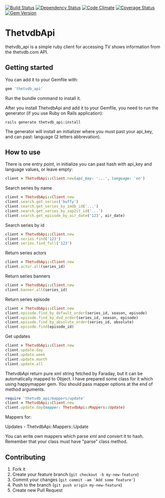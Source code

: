 [![Build Status](https://travis-ci.org/wafcio/thetvdb_api.png?branch=master)](https://travis-ci.org/wafcio/thetvdb_api)
[![Dependency Status](https://gemnasium.com/wafcio/thetvdb_api.png)](https://gemnasium.com/wafcio/thetvdb_api)
[![Code Climate](https://codeclimate.com/github/wafcio/thetvdb_api.png)](https://codeclimate.com/github/wafcio/thetvdb_api)
[![Coverage Status](https://coveralls.io/repos/wafcio/thetvdb_api/badge.png)](https://coveralls.io/r/wafcio/thetvdb_api)
[![Gem Version](https://badge.fury.io/rb/thetvdb_api.png)](http://badge.fury.io/rb/thetvdb_api)

# ThetvdbApi

thetvdb_api is a simple ruby client for accessing TV shows information from the thetvdb.com API.

## Getting started

You can add it to your Gemfile with:

```ruby
gem 'thetvdb_api'
```

Run the bundle command to install it.

After you install ThetvdbApi and add it to your Gemfile, you need to run the generator (if you use Ruby on Rails application):

```console
rails generate thetvdb_api:install
```

The generator will install an initializer where you must past your api_key, and can past: language (2 letters abbrevation).

## How to use

There is one entry point, in initialize you can past hash with api_key and language values, or leave empty:

```ruby
client = ThetvdbApi::Client.new(api_key: '...', language: 'en')
```

Search series by name

```ruby
client = ThetvdbApi::Client.new
client.search.get_series('buffy')
client.search.get_series_by_imdb_id('...')
client.search.get_series_by_zap2it_id('...')
client.search.get_episode_by_air_date('123', air_date)
```

Search series by id

```ruby
client = ThetvdbApi::Client.new
client.series.find('123')
client.series.find_full('123')
```

Return series actors

```ruby
client = ThetvdbApi::Client.new
client.actor.all(series_id)
```

Return series banners

```ruby
client = ThetvdbApi::Client.new
client.banner.all(series_id)
```

Return series episode

```ruby
client = ThetvdbApi::Client.new
client.episode.find_by_default_order(series_id, season, episode)
client.episode.find_by_dvd_order(series_id, season, episode)
client.episode.find_by_absolute_order(series_id, absolute)
client.episode.find(episode_id)
```

Get updates

```ruby
client = ThetvdbApi::Client.new
client.update.day
client.update.week
client.update.month
client.update.all
```

ThetvdbApi return pure xml string fetched by Faraday, but it can be automatically mapped to Object. I have prepared some class for it which using happymapper gem. You should pass mapper options at the end of method arguments.

```ruby
require 'thetvdb_api/mappers/update'
client = ThetvdbApi::Client.new
client.update.day(mapper: ThetvdbApi::Mappers::Update)
```

Mappers for:

Updates - ThetvdbApi::Mappers::Update

You can write own mappers which parse xml and convert it to hash. Remember that your class must have "parse" class method.

## Contributing

1. Fork it
2. Create your feature branch (`git checkout -b my-new-feature`)
3. Commit your changes (`git commit -am 'Add some feature'`)
4. Push to the branch (`git push origin my-new-feature`)
5. Create new Pull Request
